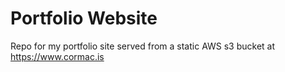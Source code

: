 # Portfolio Website
Repo for my portfolio site served from a static AWS s3 bucket at https://www.cormac.is